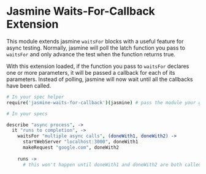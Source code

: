 # Jasmine Waits-For-Callback Extension

This module extends jasmine `waitsFor` blocks with a useful feature for async
testing. Normally, jasmine will poll the latch function you pass to `waitsFor`
and only advance the test when the function returns true.

With this extension loaded, if the function you pass to `waitsFor` declares one
or more parameters, it will be passed a callback for each of its parameters.
Instead of polling, jasmine will now wait until all the callbacks have been
called.

```coffee
# In your spec helper
require('jasmine-waits-for-callback')(jasmine) # pass the module your global jasmine object

# In your specs

describe "async process", ->
  it "runs to completion", ->
    waitsFor "multiple async calls", (doneWith1, doneWith2) ->
      startWebServer "localhost:3000", doneWith1
      makeRequest "google.com", doneWith2
  
    runs ->
      # this won't happen until doneWith1 and doneWith2 are both called
```
